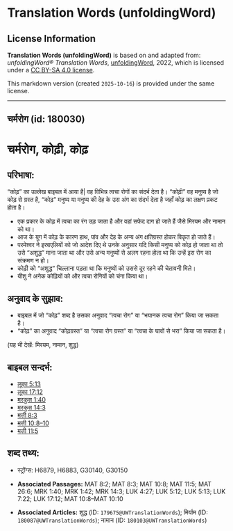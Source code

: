# Translation Words (unfoldingWord)

## License Information

**Translation Words (unfoldingWord)** is based on and adapted from: _unfoldingWord® Translation Words_, [unfoldingWord](https://unfoldingword.org/utw), 2022, which is licensed under a [CC BY-SA 4.0 license](https://creativecommons.org/licenses/by-sa/4.0/legalcode.en).

This markdown version (created `2025-10-16`) is provided under the same license.



--------------------------------

## चर्मरोग (id: 180030)

चर्मरोग, कोढ़ी, कोढ़
===================

परिभाषा:
--------

“कोढ़” का उल्लेख बाइबल में आया है\| वह विभिन्न त्वचा रोगों का संदर्भ देता है। “कोढ़ी” वह मनुष्य है जो कोढ़ से ग्रस्त है, “कोढ़” मनुष्य या मनुष्य की देह के उस अंग का संदर्भ देता है जहाँ कोढ़ का लक्षण प्रकट होता है।

* एक प्रकार के कोढ़ में त्वचा का रंग उड़ जाता है और वहां सफेद दाग हो जाते हैं जैसे मिरयम और नामान को था।
* आज के युग में कोढ़ के कारण हाथ, पांव और देह के अन्य अंग क्षतिग्रस्त होकर विकृत हो जाते हैं।
* परमेश्वर ने इस्राएलियों को जो आदेश दिए थे उनके अनुसार यदि किसी मनुष्य को कोढ़ हो जाता था तो उसे “अशुद्ध” माना जाता था और उसे अन्य मनुष्यों से अलग रहना होता था कि उन्हें इस रोग का संक्रमण न हो।
* कोढ़ी को “अशुद्ध” चिल्लाना पड़ता था कि मनुष्यों को उससे दूर रहने की चेतावनी मिले।
* यीशु ने अनेक कोढ़ियों को और त्वचा रोगियों को चंगा किया था।

अनुवाद के सुझाव:
----------------

* बाइबल में जो “कोढ़” शब्द है उसका अनुवाद “त्वचा रोग” या “भयानक त्वचा रोग” किया जा सकता है।
* “कोढ़” का अनुवाद “कोढ़ग्रस्त” या “त्वचा रोग ग्रस्त” या “त्वचा के घावों से भरा” किया जा सकता है।

(यह भी देखें: मिरयम, नामान, शुद्ध)

बाइबल सन्दर्भ:
--------------

* [लूका 5:13](https://ref.ly/Luke5:13)
* [लूका 17:12](https://ref.ly/Luke17:12)
* [मरकुस 1:40](https://ref.ly/Mark1:40)
* [मरकुस 14:3](https://ref.ly/Mark14:3)
* [मत्ती 8:3](https://ref.ly/Matt8:3)
* [मत्ती 10:8–10](https://ref.ly/Matt10:8-Matt10:10)
* [मत्ती 11:5](https://ref.ly/Matt11:5)

शब्द तथ्य:
----------

* स्ट्रोंग्स: H6879, H6883, G30140, G30150

* **Associated Passages:** MAT 8:2; MAT 8:3; MAT 10:8; MAT 11:5; MAT 26:6; MRK 1:40; MRK 1:42; MRK 14:3; LUK 4:27; LUK 5:12; LUK 5:13; LUK 7:22; LUK 17:12; MAT 10:8–MAT 10:10
* **Associated Articles:** शुद्ध (ID: `179675@UWTranslationWords`); मिर्याम (ID: `180087@UWTranslationWords`); नामान (ID: `180103@UWTranslationWords`)

